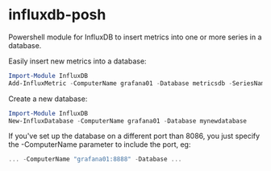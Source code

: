 # influxdb-posh
Powershell module for InfluxDB to insert metrics into one or more series in a database.

Easily insert new metrics into a database:
```powershell
Import-Module InfluxDB
Add-InfluxMetric -ComputerName grafana01 -Database metricsdb -SeriesName series1 -Value 0.4 -Tags @{ "tag1" = "value1"; }
```

Create a new database:
```powershell
Import-Module InfluxDB
New-InfluxDatabase -ComputerName grafana01 -Database mynewdatabase
```

If you've set up the database on a different port than 8086, you just specify the -ComputerName parameter to include the port, eg:
```powershell
... -ComputerName "grafana01:8888" -Database ...
```
